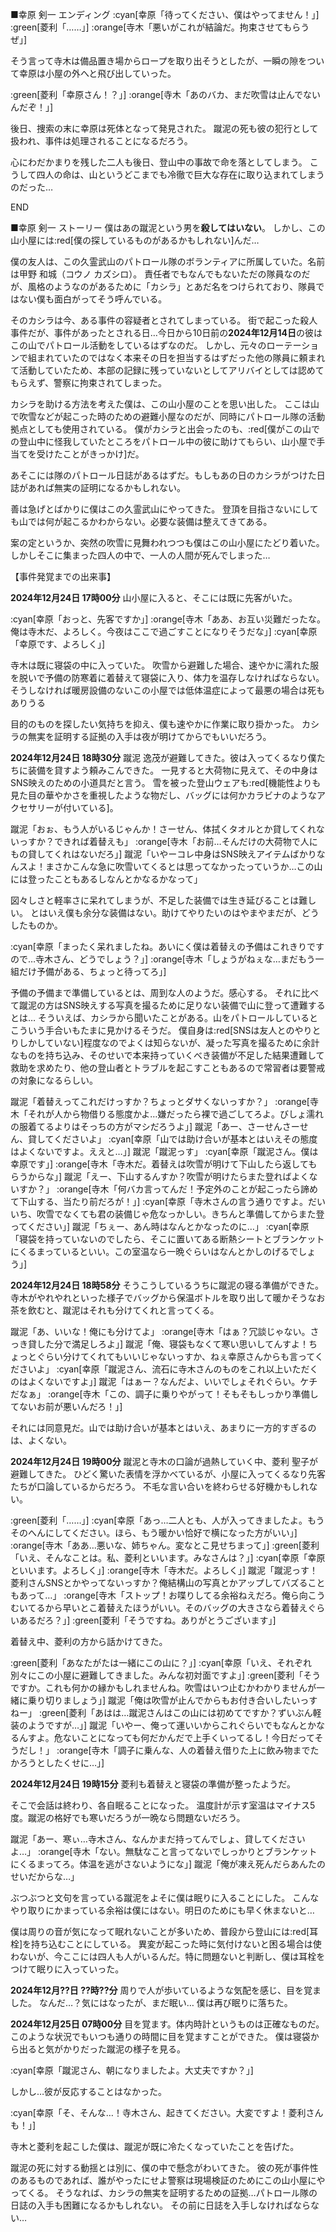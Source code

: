 ■幸原 剣一 エンディング
:cyan[幸原「待ってください、僕はやってません！」]
:green[菱利「……」]
:orange[寺木「悪いがこれが結論だ。拘束させてもらうぜ」]

そう言って寺木は備品置き場からロープを取り出そうとしたが、一瞬の隙をついて幸原は小屋の外へと飛び出していった。

:green[菱利「幸原さん！？」]
:orange[寺木「あのバカ、まだ吹雪は止んでないんだぞ！」]

後日、捜索の末に幸原は死体となって発見された。
蹴泥の死も彼の犯行として扱われ、事件は処理されることになるだろう。

心にわだかまりを残した二人も後日、登山中の事故で命を落としてしまう。
こうして四人の命は、山というどこまでも冷徹で巨大な存在に取り込まれてしまうのだった…

END

■幸原 剣一 ストーリー
僕はあの蹴泥という男を**殺してはいない**。
しかし、この山小屋には:red[僕の探しているものがあるかもしれない]んだ…


僕の友人は、この久霊武山のパトロール隊のボランティアに所属していた。名前は甲野 和城（コウノ カズシロ）。
責任者でもなんでもないただの隊員なのだが、風格のようなのがあるために「カシラ」とあだ名をつけられており、隊員ではない僕も面白がってそう呼んでいる。

そのカシラは今、ある事件の容疑者とされてしまっている。
街で起こった殺人事件だが、事件があったとされる日…今日から10日前の**2024年12月14日**の彼はこの山でパトロール活動をしているはずなのだ。
しかし、元々のローテーションで組まれていたのではなく本来その日を担当するはずだった他の隊員に頼まれて活動していたため、本部の記録に残っていないとしてアリバイとしては認めてもらえず、警察に拘束されてしまった。

カシラを助ける方法を考えた僕は、この山小屋のことを思い出した。
ここは山で吹雪などが起こった時のための避難小屋なのだが、同時にパトロール隊の活動拠点としても使用されている。
僕がカシラと出会ったのも、:red[僕がこの山での登山中に怪我していたところをパトロール中の彼に助けてもらい、山小屋で手当てを受けたことがきっかけ]だ。

あそこには隊のパトロール日誌があるはずだ。もしもあの日のカシラがつけた日誌があれば無実の証明になるかもしれない。

善は急げとばかりに僕はこの久霊武山にやってきた。
登頂を目指さないにしても山では何が起こるかわからない。必要な装備は整えてきてある。

案の定というか、突然の吹雪に見舞われつつも僕はこの山小屋にたどり着いた。
しかしそこに集まった四人の中で、一人の人間が死んでしまった…

【事件発覚までの出来事】

**2024年12月24日 17時00分**
山小屋に入ると、そこには既に先客がいた。

:cyan[幸原「おっと、先客ですか」]
:orange[寺木「ああ、お互い災難だったな。俺は寺木だ、よろしく。今夜はここで過ごすことになりそうだな」]
:cyan[幸原「幸原です、よろしく」]

寺木は既に寝袋の中に入っていた。
吹雪から避難した場合、速やかに濡れた服を脱いで予備の防寒着に着替えて寝袋に入り、体力を温存しなければならない。
そうしなければ暖房設備のないこの小屋では低体温症によって最悪の場合は死もありうる

目的のものを探したい気持ちを抑え、僕も速やかに作業に取り掛かった。
カシラの無実を証明する証拠の入手は夜が明けてからでもいいだろう。

**2024年12月24日 18時30分**
蹴泥 逸茂が避難してきた。彼は入ってくるなり僕たちに装備を貸すよう頼みこんできた。
一見すると大荷物に見えて、その中身はSNS映えのための小道具だと言う。
雪を被った登山ウェアも:red[機能性よりも見た目の華やかさを重視したような物だし、バッグには何かカラビナのようなアクセサリーが付いている]。

蹴泥「おぉ、もう人がいるじゃんか！さーせん、体拭くタオルとか貸してくれないっすか？できれば着替えも」
:orange[寺木「お前…そんだけの大荷物で人にもの貸してくれはないだろ」]
蹴泥「いやーコレ中身はSNS映えアイテムばかりなんスよ！まさかこんな急に吹雪いてくるとは思ってなかったっていうか…この山には登ったこともあるしなんとかなるかなって」

図々しさと軽率さに呆れてしまうが、不足した装備では生き延びることは難しい。
とはいえ僕も余分な装備はない。助けてやりたいのはやまやまだが、どうしたものか。

:cyan[幸原「まったく呆れましたね。あいにく僕は着替えの予備はこれきりですので…寺木さん、どうでしょう？」]
:orange[寺木「しょうがねぇな…まだもう一組だけ予備がある、ちょっと待ってろ」]

予備の予備まで準備しているとは、周到な人のようだ。感心する。
それに比べて蹴泥の方はSNS映えする写真を撮るために足りない装備で山に登って遭難するとは…
そういえば、カシラから聞いたことがある。山をパトロールしているとこういう手合いもたまに見かけるそうだ。
僕自身は:red[SNSは友人とのやりとりしかしていない]程度なのでよくは知らないが、凝った写真を撮るために余計なものを持ち込み、そのせいで本来持っていくべき装備が不足した結果遭難して救助を求めたり、他の登山者とトラブルを起こすこともあるので常習者は要警戒の対象になるらしい。

蹴泥「着替えってこれだけっすか？ちょっとダサくないっすか？」
:orange[寺木「それが人から物借りる態度かよ…嫌だったら裸で過ごしてろよ。びしょ濡れの服着てるよりはそっちの方がマシだろうよ」]
蹴泥「あー、さーせんさーせん、貸してくださいよ」
:cyan[幸原「山では助け合いが基本とはいえその態度はよくないですよ。ええと…」]
蹴泥「蹴泥っす」
:cyan[幸原「蹴泥さん。僕は幸原です」]
:orange[寺木「寺木だ。着替えは吹雪が明けて下山したら返してもらうからな」]
蹴泥「えー、下山するんすか？吹雪が明けたらまた登ればよくないすか？」
:orange[寺木「何バカ言ってんだ！予定外のことが起こったら諦めて下山する、当たり前だろが！」]
:cyan[幸原「寺木さんの言う通りですよ。だいいち、吹雪でなくても君の装備じゃ危なっかしい。きちんと準備してからまた登ってください」]
蹴泥「ちぇー、あん時はなんとかなったのに…」
:cyan[幸原「寝袋を持っていないのでしたら、そこに置いてある断熱シートとブランケットにくるまっているといい。この室温なら一晩ぐらいはなんとかしのげるでしょう」]

**2024年12月24日 18時58分**
そうこうしているうちに蹴泥の寝る準備ができた。寺木がやれやれといった様子でバッグから保温ボトルを取り出して暖かそうなお茶を飲むと、蹴泥はそれも分けてくれと言ってくる。

蹴泥「あ、いいな！俺にも分けてよ」
:orange[寺木「はぁ？冗談じゃない。さっき貸した分で満足しろよ」]
蹴泥「俺、寝袋もなくて寒い思いしてんすよ！ちょっとぐらい分けてくれてもいいじゃないっすか、ねぇ幸原さんからも言ってくださいよ」
:cyan[幸原「蹴泥さん、流石に寺木さんのものをこれ以上いただくのはよくないですよ」]
蹴泥「はぁー？なんだよ、いいでしょそれぐらい。ケチだなぁ」
:orange[寺木「この、調子に乗りやがって！そもそもしっかり準備してないお前が悪いんだろ！」]

それには同意見だ。山では助け合いが基本とはいえ、あまりに一方的すぎるのは、よくない。

**2024年12月24日 19時00分**
蹴泥と寺木の口論が過熱していく中、菱利 聖子が避難してきた。
ひどく驚いた表情を浮かべているが、小屋に入ってくるなり先客たちが口論しているからだろう。
不毛な言い合いを終わらせる好機かもしれない。

:green[菱利「……」]
:cyan[幸原「あっ…二人とも、人が入ってきましたよ。もうそのへんにしてください。ほら、もう暖かい恰好で横になった方がいい」]
:orange[寺木「ああ…悪いな、姉ちゃん。変なとこ見せちまって」]
:green[菱利「いえ、そんなことは。私、菱利といいます。みなさんは？」]
:cyan[幸原「幸原といいます。よろしく」]
:orange[寺木「寺木だ。よろしく」]
蹴泥「蹴泥っす！菱利さんSNSとかやってないっすか？俺結構山の写真とかアップしてバズることもあって…」
:orange[寺木「ストップ！お喋りしてる余裕ねえだろ。俺ら向こうむいてるから早いとこ着替えたほうがいい。そのバッグの大きさなら着替えぐらいあるだろ？」]
:green[菱利「そうですね。ありがとうございます」]

着替え中、菱利の方から話かけてきた。

:green[菱利「あなたがたは一緒にこの山に？」]
:cyan[幸原「いえ、それぞれ別々にこの小屋に避難してきました。みんな初対面ですよ」]
:green[菱利「そうですか。これも何かの縁かもしれませんね。吹雪はいつ止むかわかりませんが一緒に乗り切りましょう」]
蹴泥「俺は吹雪が止んでからもお付き合いしたいっすねー」
:green[菱利「あはは…蹴泥さんはこの山には初めてですか？ずいぶん軽装のようですが…」]
蹴泥「いやー、俺って運いいからこれぐらいでもなんとかなるんすよ。危ないことになっても何だかんだで上手くいってるし！今日だってそうだし！」
:orange[寺木「調子に乗んな、人の着替え借りた上に飲み物までたかろうとしたくせに…」]

**2024年12月24日 19時15分**
菱利も着替えと寝袋の準備が整ったようだ。

そこで会話は終わり、各自眠ることになった。
温度計が示す室温はマイナス5度。蹴泥の格好でも寒いだろうが一晩なら問題ないだろう。

蹴泥「あー、寒ぃ…寺木さん、なんかまだ持ってんでしょ、貸してくださいよ…」
:orange[寺木「ない。無駄なこと言ってないでしっかりとブランケットにくるまってろ。体温を逃がさないようにな」]
蹴泥「俺が凍え死んだらあんたのせいだからな…」

ぶつぶつと文句を言っている蹴泥をよそに僕は眠りに入ることにした。
こんなやり取りにかまっている余裕は僕にはない。明日のためにも早く休まないと…

僕は周りの音が気になって眠れないことが多いため、普段から登山には:red[耳栓]を持ち込むことにしている。
異変が起こった時に気付けないと困る場合は使わないが、今ここには四人も人がいるんだ。特に問題ないと判断し、僕は耳栓をつけて眠りに入っていった。

**2024年12月??日 ??時??分**
周りで人が歩いているような気配を感じ、目を覚ました。
なんだ…？気にはなったが、まだ眠い…
僕は再び眠りに落ちた。

**2024年12月25日 07時00分**
目を覚ます。体内時計というものは正確なものだ。このような状況でもいつも通りの時間に目を覚ますことができた。
僕は寝袋から出ると気がかりだった蹴泥の様子を見る。

:cyan[幸原「蹴泥さん、朝になりましたよ。大丈夫ですか？」]

しかし…彼が反応することはなかった。

:cyan[幸原「そ、そんな…！寺木さん、起きてください。大変ですよ！菱利さんも！」]

寺木と菱利を起こした僕は、蹴泥が既に冷たくなっていたことを告げた。

蹴泥の死に対する動揺とは別に、僕の中で懸念がわいてきた。
彼の死が事件性のあるものであれば、誰がやったにせよ警察は現場検証のためにこの山小屋にやってくる。
そうなれば、カシラの無実を証明するための証拠…パトロール隊の日誌の入手も困難になるかもしれない。
その前に日誌を入手しなければならない…